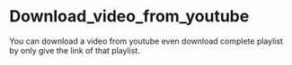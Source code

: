 # Download_video_from_youtube
You can download a video from youtube even download complete playlist by only give the link of that playlist.


